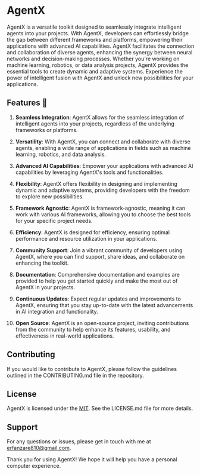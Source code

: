 # AgentX

AgentX is a versatile toolkit designed to seamlessly integrate intelligent agents into your projects. With AgentX,
developers can effortlessly bridge the gap between different frameworks and platforms, empowering their applications
with advanced AI capabilities. AgentX facilitates the connection and collaboration of diverse agents, enhancing the
synergy between neural networks and decision-making processes. Whether you're working on machine learning, robotics, or
data analysis projects, AgentX provides the essential tools to create dynamic and adaptive systems. Experience the power
of intelligent fusion with AgentX and unlock new possibilities for your applications.

## Features 🔮

1. **Seamless Integration**: AgentX allows for the seamless integration of intelligent agents into your projects,
   regardless of the underlying frameworks or platforms.

2. **Versatility**: With AgentX, you can connect and collaborate with diverse agents, enabling a wide range of
   applications in fields such as machine learning, robotics, and data analysis.

3. **Advanced AI Capabilities**: Empower your applications with advanced AI capabilities by leveraging AgentX's tools
   and functionalities.

4. **Flexibility**: AgentX offers flexibility in designing and implementing dynamic and adaptive systems, providing
   developers with the freedom to explore new possibilities.

5. **Framework Agnostic**: AgentX is framework-agnostic, meaning it can work with various AI frameworks, allowing you to
   choose the best tools for your specific project needs.

6. **Efficiency**: AgentX is designed for efficiency, ensuring optimal performance and resource utilization in your
   applications.

7. **Community Support**: Join a vibrant community of developers using AgentX, where you can find support, share ideas,
   and collaborate on enhancing the toolkit.

8. **Documentation**: Comprehensive documentation and examples are provided to help you get started quickly and make the
   most out of AgentX in your projects.

9. **Continuous Updates**: Expect regular updates and improvements to AgentX, ensuring that you stay up-to-date with the
   latest advancements in AI integration and functionality.

10. **Open Source**: AgentX is an open-source project, inviting contributions from the community to help enhance its
    features, usability, and effectiveness in real-world applications.

## Contributing

If you would like to contribute to AgentX, please follow the guidelines outlined in the CONTRIBUTING.md file in the
repository.

## License

AgentX is licensed under the [MIT](https://github.com/erfanzar/AgentX/blob/main/LICENSE). See the LICENSE.md file
for more details.

## Support

For any questions or issues, please get in touch with me at [erfanzare810@gmail.com](erfanzare810@gmail.com).

Thank you for using AgentX! We hope it will help you have a personal computer experience.
